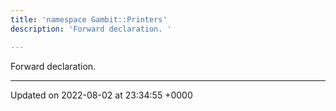 ```yaml
---
title: 'namespace Gambit::Printers'
description: 'Forward declaration. '

---
```







Forward declaration. 






-------------------------------

Updated on 2022-08-02 at 23:34:55 +0000